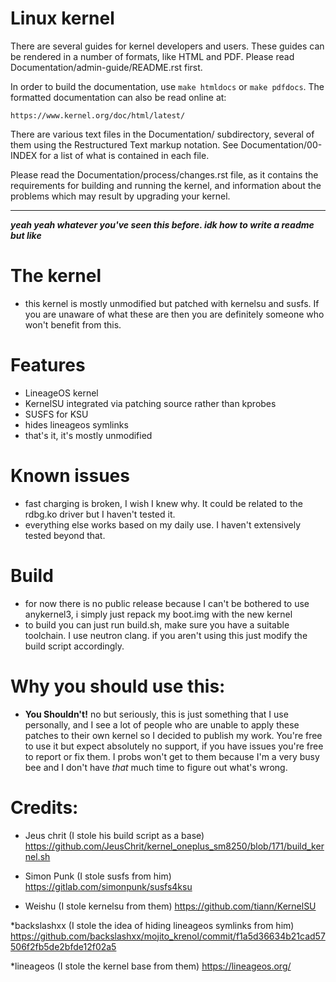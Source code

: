 Linux kernel
============

There are several guides for kernel developers and users. These guides can
be rendered in a number of formats, like HTML and PDF. Please read
Documentation/admin-guide/README.rst first.

In order to build the documentation, use ``make htmldocs`` or
``make pdfdocs``.  The formatted documentation can also be read online at:

    https://www.kernel.org/doc/html/latest/

There are various text files in the Documentation/ subdirectory,
several of them using the Restructured Text markup notation.
See Documentation/00-INDEX for a list of what is contained in each file.

Please read the Documentation/process/changes.rst file, as it contains the
requirements for building and running the kernel, and information about
the problems which may result by upgrading your kernel.


---
***yeah yeah whatever you've seen this before. idk how to write a readme but like***
# The kernel
* this kernel is mostly unmodified but patched with kernelsu and susfs. If you are unaware of what these are then you are definitely someone who won't benefit from this.

# Features
* LineageOS kernel
* KernelSU integrated via patching source rather than kprobes
* SUSFS for KSU
* hides lineageos symlinks 
* that's it, it's mostly unmodified

# Known issues
* fast charging is broken, I wish I knew why. It could be related to the rdbg.ko driver but I haven't tested it.
* everything else works based on my daily use. I haven't extensively tested beyond that.

# Build
* for now there is no public release because I can't be bothered to use anykernel3, i simply just repack my boot.img with the new kernel
* to build you can just run build.sh, make sure you have a suitable toolchain. I use neutron clang. if you aren't using this just modify the build script accordingly.

# Why you should use this:
* **You Shouldn't!** no but seriously, this is just something that I use personally, and I see a lot of people who are unable to apply these patches to their own kernel so I decided to publish my work. You're free to use it but expect absolutely no support, if you have issues you're free to report or fix them. I probs won't get to them because I'm a very busy bee and I don't have *that* much time to figure out what's wrong. 

# Credits:

* Jeus chrit (I stole his build script as a base)
https://github.com/JeusChrit/kernel_oneplus_sm8250/blob/171/build_kernel.sh

* Simon Punk (I stole susfs from him)
https://gitlab.com/simonpunk/susfs4ksu

* Weishu (I stole kernelsu from them)
https://github.com/tiann/KernelSU

*backslashxx (I stole the idea of hiding lineageos symlinks from him)
https://github.com/backslashxx/mojito_krenol/commit/f1a5d36634b21cad57506f2fb5de2bfde12f02a5

*lineageos (I stole the kernel base from them)
https://lineageos.org/

